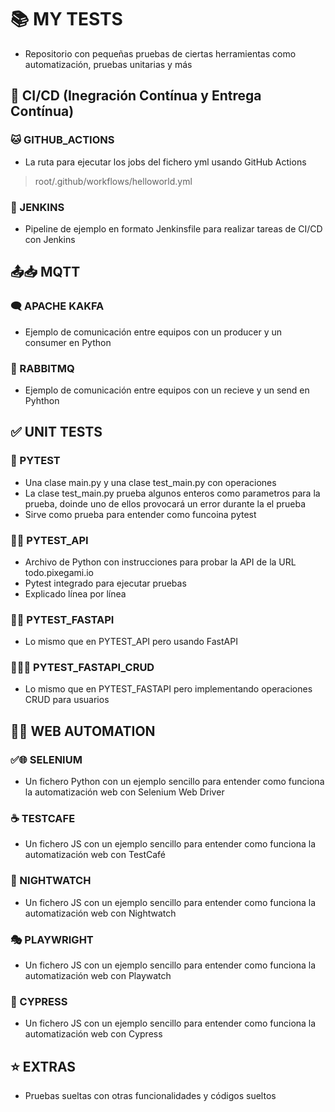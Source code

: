 # 📚 MY TESTS
- Repositorio con pequeñas pruebas de ciertas herramientas como automatización, pruebas unitarias y más


## 🤖 CI/CD (Inegración Contínua y Entrega Contínua)
### 🐱 GITHUB_ACTIONS
- La ruta para ejecutar los jobs del fichero yml usando GitHub Actions
> root/.github/workflows/helloworld.yml

### 🤵 JENKINS
- Pipeline de ejemplo en formato Jenkinsfile para realizar tareas de CI/CD con Jenkins

## 📤📥 MQTT
### 🗨 APACHE KAKFA
- Ejemplo de comunicación entre equipos con un producer y un consumer en Python

### 🐰 RABBITMQ
- Ejemplo de comunicación entre equipos con un recieve y un send en Pyhthon

## ✅ UNIT TESTS
### 🐍 PYTEST
- Una clase main.py y una clase test_main.py con operaciones
- La clase test_main.py prueba algunos enteros como parametros para la prueba, doinde uno de ellos provocará un error durante la el prueba
- Sirve como prueba para entender como funcoina pytest

### 🐍🌐 PYTEST_API
- Archivo de Python con instrucciones para probar la API de la URL todo.pixegami.io
- Pytest integrado para ejecutar pruebas
- Explicado línea por línea

### 🐍🌐 PYTEST_FASTAPI
- Lo mismo que en PYTEST_API pero usando FastAPI

### 🐍🌐👤 PYTEST_FASTAPI_CRUD
- Lo mismo que en PYTEST_FASTAPI pero implementando operaciones CRUD para usuarios


## 🤖🌐 WEB AUTOMATION
### ✅🌐 SELENIUM
- Un fichero Python con un ejemplo sencillo para entender como funciona la automatización web con Selenium Web Driver

### ☕ TESTCAFE
- Un fichero JS con un ejemplo sencillo para entender como funciona la automatización web con TestCafé

### 🦉 NIGHTWATCH
- Un fichero JS con un ejemplo sencillo para entender como funciona la automatización web con Nightwatch

### 🎭 PLAYWRIGHT
- Un fichero JS con un ejemplo sencillo para entender como funciona la automatización web con Playwatch

### 🌲 CYPRESS
- Un fichero JS con un ejemplo sencillo para entender como funciona la automatización web con Cypress


## ⭐ EXTRAS
- Pruebas sueltas con otras funcionalidades y códigos sueltos
